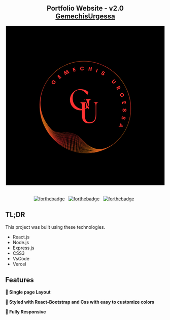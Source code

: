 <h2 align="center">
  Portfolio Website - v2.0<br/>
  <a href="https://portfolio-gemechis-urgessas-projects.vercel.app/" target="_blank">GemechisUrgessa</a>
</h2>
<div align="center">
  <img alt="Demo" src="./Images/logo.png" />
</div>

<br/>

<center>

[![forthebadge](https://forthebadge.com/images/badges/built-with-love.svg)](https://forthebadge.com) &nbsp;
[![forthebadge](https://forthebadge.com/images/badges/made-with-javascript.svg)](https://forthebadge.com) &nbsp;
[![forthebadge](https://forthebadge.com/images/badges/open-source.svg)](https://forthebadge.com) &nbsp;


</center>

## TL;DR

This project was built using these technologies.

- React.js
- Node.js
- Express.js
- CSS3
- VsCode
- Vercel

## Features

**📖 Single page Layout**

**🎨 Styled with React-Bootstrap and Css with easy to customize colors**

**📱 Fully Responsive**
